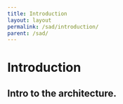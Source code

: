 ```yaml
---
title: Introduction
layout: layout
permalink: /sad/introduction/
parent: /sad/
---
```

# Introduction

## Intro to the architecture.

